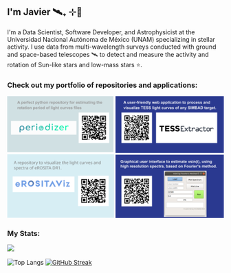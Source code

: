 I'm Javier 🛰️₊ ⊹💫
---
I'm a Data Scientist, Software Developer, and Astrophysicist at the Universidad Nacional Autónoma de México (UNAM) specializing in stellar activity. I use data from multi-wavelength surveys conducted with ground and space-based telescopes 🛰 to detect and measure the activity and rotation of Sun-like stars and low-mass stars ⭐️.

### Check out my portfolio of repositories and applications:

![alt text](https://raw.githubusercontent.com/javiserna/javiserna/2dc00b80200aad3700f80d568f83633679ddefe0/info%20card.svg)

### My Stats:

![](https://komarev.com/ghpvc/?username=javiserna&color=blue)

![Top Langs](https://github-readme-stats.vercel.app/api/top-langs/?username=javiserna&langs_count=8) [![GitHub Streak](https://streak-stats.demolab.com/?user=javiserna)](https://git.io/streak-stats) 

